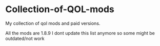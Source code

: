 # Collection-of-QOL-mods
My collection of qol mods and paid versions.

All the mods are 1.8.9 
I dont update this list anymore so some might be outdated/not work
